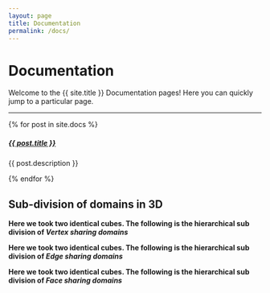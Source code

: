 ```yaml
---
layout: page
title: Documentation
permalink: /docs/
---
```


# Documentation

Welcome to the {{ site.title }} Documentation pages! Here you can quickly jump to a 
particular page.

<div class="section-index">
    <hr class="panel-line">
    {% for post in site.docs  %}        
    <div class="entry">
    <h5><a href="{{ post.url | prepend: site.baseurl }}">{{ post.title }}</a></h5>
    <p>{{ post.description }}</p>
    </div>{% endfor %}
</div>

<div class="container">
<div class="section-title">
<h2>Sub-division of domains in 3D</h2>
</div>
<p><b>Here we took two identical cubes. The following is the hierarchical sub division of <i>Vertex sharing domains</i></b></p>

<p><b>Here we took two identical cubes. The following is the hierarchical sub division of <i>Edge sharing domains</i></b></p>

<p><b>Here we took two identical cubes. The following is the hierarchical sub division of <i>Face sharing domains</i></b></p>

</div>